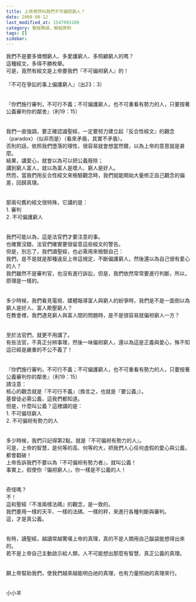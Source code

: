 ```yaml
---
title: 上帝竟然叫我們不可偏袒窮人？
date: 2008-08-12
last_modified_at: 1547993109
category: 聖經無誤、解經原則
tags: []
sidebar: 
---
```


<p>我們不是要多憐憫窮人、多愛護窮人、多照顧窮人的嗎？<br/>這種經文，多得不勝枚舉。<br/>可是，竟然有經文是上帝要我們『不可偏袒窮人』的！<br/><!--more--><br/>『不可在爭訟的事上偏護窮人』（出23：3）<br/><br/><br/>『你們施行審判，不可行不義；不可偏護窮人，也不可重看有勢力的人，只要按著公義審判你的鄰舍』（利19：15）<br/><br/><br/>我們一直強調，要正確認識聖經，一定要努力建立起『反合性經文』的觀念（paradox）（似非而是）（看來矛盾，其實不矛盾）。<br/>否則的話，依照我們墮落的理性，很容易就會想當然爾，以為上帝的意思就是甚麼。<br/>結果，講愛心，就會以為可以把公義廢除；<br/>講到窮人富人，就以為富人是壞人、窮人是好人。<br/>然而，當我們用反合性經文來檢驗觀念時，我們就能開始大量修正自己觀念的偏差，回歸真理。<br/><br/><br/>那兩句舊約經文很特殊，它講的是：<br/>1.	審判<br/>2.	不可偏護窮人<br/><br/><br/>我們可能以為，這是法官們才要注意的事。<br/>也確實沒錯，法官們確實要很留意這些經文的警告。<br/>但是，別忘了，我們讀聖經，也必需用來檢驗自己：<br/>我們，是不是就是那種違反上帝這規定，不斷偏護窮人，然後還以為自己很有愛心的人？<br/>我們雖然不是審判官，也沒有進行訴訟，但是，我們依然常常要進行判斷，所以，原理是一樣的。<br/><br/><br/>多少時候，我們看見電視、媒體報導富人與窮人的紛爭時，我們是不是一面倒以為窮人是好人、富人欺壓窮人？<br/>在教會裡，我們遇見窮人與富人間的問題時，是不是很容易就偏袒窮人一方？<br/><br/><br/>至於法官們，就更不用講了。<br/>有些法官，不真正分辨事理，然後一味偏袒窮人，還以為這是正義與愛心，殊不知這已經是嚴重的不公不義了！<br/><br/><br/>『你們施行審判，不可行不義；不可偏護窮人，也不可重看有勢力的人，只要按著公義審判你的鄰舍』（利19：15）<br/>請注意：<br/>核心的觀念就是『不可行不義』（換言之，也就是『要公義』）。<br/>基督徒必需公義，這我們都知道。<br/>但是，什麼叫公義？這裡講的是：<br/>1.	不可偏坦窮人<br/>2.	不可偏袒有勢力的人<br/><br/><br/>多少時候，我們只記得第2點，就是『不可偏袒有勢力的人』。<br/>可是，上帝的智慧，是何等的高、何等的大，把我們人心任何虛假的愛心與公義，都會戳破！<br/>上帝告訴我們不要以為『不可偏袒有勢力者』，就叫公義！<br/>事實上，假使你『偏袒窮人』，你一樣是不公義的人！<br/><br/><br/>奇怪嗎？<br/>不！<br/>這和聖經『不准兩樣法碼』的觀念，是一致的。<br/>我們要用一樣的天平、一樣的法碼、一樣的秤，來進行各種判斷與審判。<br/>這，才是真公義。<br/><br/><br/>有時，讀聖經，越讀常越驚嘆上帝的真理，真的不是人類用自己腦袋能想得出來的。<br/>若不是上帝自己主動啟示給人類，人不可能想出那麼有智慧、真正公義的真理。<br/><br/><br/>願上帝幫助我們，使我們越來越能明白祂的真理，也有力量照祂的真理來行。<br/><br/><br/>小小羊<br/></p>